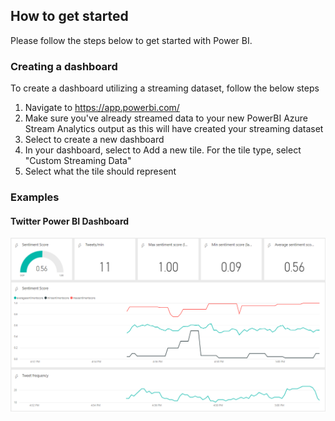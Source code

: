 ## How to get started
Please follow the steps below to get started with Power BI.

### Creating a dashboard
To create a dashboard utilizing a streaming dataset, follow the below steps
1. Navigate to https://app.powerbi.com/
2. Make sure you've already streamed data to your new PowerBI Azure Stream Analytics output as this will have created your streaming dataset
3. Select to create a new dashboard
4. In your dashboard, select to Add a new tile. For the tile type, select "Custom Streaming Data"
5. Select what the tile should represent 

### Examples

#### Twitter Power BI Dashboard
![Twitter Power BI Dashboard](https://github.com/excellalabs/azure-stream-analysis/blob/master/instructions/img/twitter-powerbi.PNG)
